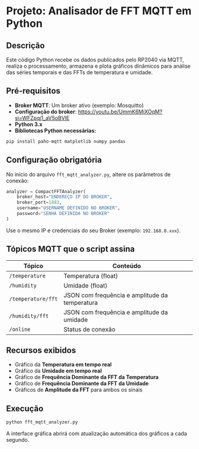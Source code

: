 
# Projeto: Analisador de FFT MQTT em Python

## Descrição

Este código Python recebe os dados publicados pelo RP2040 via MQTT, realiza o processamento, armazena e plota gráficos dinâmicos para análise das séries temporais e das FFTs de temperatura e umidade.

## Pré-requisitos
- **Broker MQTT**: Um broker ativo (exemplo: Mosquitto)
- **Configuração do broker**: https://youtu.be/UmmK6MiXOqM?si=WFZpqj1_aV5oBVlE
- **Python 3.x**
- **Bibliotecas Python necessárias:**

```bash
pip install paho-mqtt matplotlib numpy pandas
```

## Configuração obrigatória

No início do arquivo `fft_mqtt_analyzer.py`, altere os parâmetros de conexão:

```python
analyzer = CompactFFTAnalyzer(
    broker_host="ENDEREÇO IP DO BROKER",
    broker_port=1883,
    username="USERNAME DEFINIDO NO BROKER",
    password="SENHA DEFINIDA NO BROKER"
)
```

Use o mesmo IP e credenciais do seu Broker (exemplo: `192.168.0.xxx`).

## Tópicos MQTT que o script assina

| Tópico | Conteúdo |
|---|---|
| `/temperature` | Temperatura (float) |
| `/humidity` | Umidade (float) |
| `/temperature/fft` | JSON com frequência e amplitude da temperatura |
| `/humidity/fft` | JSON com frequência e amplitude da umidade |
| `/online` | Status de conexão |

## Recursos exibidos

- Gráfico da **Temperatura em tempo real**
- Gráfico da **Umidade em tempo real**
- Gráfico de **Frequência Dominante da FFT da Temperatura**
- Gráfico de **Frequência Dominante da FFT da Umidade**
- Gráficos de **Amplitude da FFT** para ambos os sinais

## Execução

```bash
python fft_mqtt_analyzer.py
```

A interface gráfica abrirá com atualização automática dos gráficos a cada segundo.
